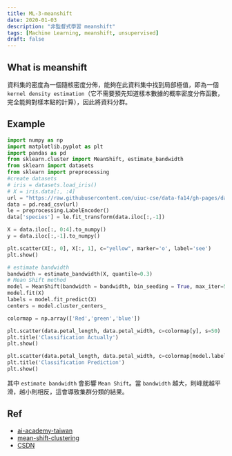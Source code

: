 ```yaml
---
title: ML-3-meanshift
date: 2020-01-03
description: "非監督式學習 meanshift"
tags: [Machine Learning, meanshift, unsupervised]
draft: false
---
```


## What is meanshift

資料集的密度為一個隨核密度分佈，能夠在此資料集中找到局部極值，即為一個 `kernel density estimation`（它不需要預先知道樣本數據的概率密度分佈函數，完全能夠對樣本點的計算），因此將資料分群。

## Example

```python
import numpy as np
import matplotlib.pyplot as plt
import pandas as pd
from sklearn.cluster import MeanShift, estimate_bandwidth
from sklearn import datasets
from sklearn import preprocessing
#create datasets
# iris = datasets.load_iris() 
# X = iris.data[:, :4]
url = "https://raw.githubusercontent.com/uiuc-cse/data-fa14/gh-pages/data/iris.csv"
data = pd.read_csv(url)
le = preprocessing.LabelEncoder()
data['species'] = le.fit_transform(data.iloc[:,-1])

X = data.iloc[:, 0:4].to_numpy()
y = data.iloc[:,-1].to_numpy()

plt.scatter(X[:, 0], X[:, 1], c="yellow", marker='o', label='see')  
plt.show()

# estimate bandwidth
bandwidth = estimate_bandwidth(X, quantile=0.3)
# Mean Shift method
model = MeanShift(bandwidth = bandwidth, bin_seeding = True, max_iter=500)
model.fit(X)
labels = model.fit_predict(X)
centers = model.cluster_centers_

colormap = np.array(['Red','green','blue'])

plt.scatter(data.petal_length, data.petal_width, c=colormap[y], s=50)
plt.title('Classification Actually')
plt.show()

plt.scatter(data.petal_length, data.petal_width, c=colormap[model.labels_], s=50)
plt.title('Classification Prediction')
plt.show()
```

其中 `estimate bandwidth` 會影響 `Mean Shift`。當 `bandwidth` 越大，則峰就越平滑，越小則相反，這會導致集群分類的結果。

## Ref

- [ai-academy-taiwan](https://medium.com/ai-academy-taiwan/clustering-method-2-cd9bb883a0cb)
- [mean-shift-clustering](https://spin.atomicobject.com/2015/05/26/mean-shift-clustering/)
- [CSDN](https://blog.csdn.net/google19890102/article/details/51030884)